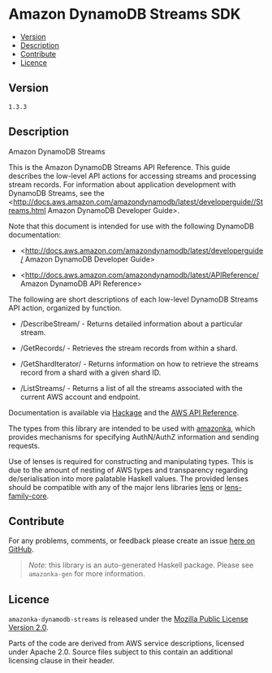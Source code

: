 # Amazon DynamoDB Streams SDK

* [Version](#version)
* [Description](#description)
* [Contribute](#contribute)
* [Licence](#licence)


## Version

`1.3.3`


## Description

Amazon DynamoDB Streams

This is the Amazon DynamoDB Streams API Reference. This guide describes
the low-level API actions for accessing streams and processing stream
records. For information about application development with DynamoDB
Streams, see the
<http://docs.aws.amazon.com/amazondynamodb/latest/developerguide//Streams.html Amazon DynamoDB Developer Guide>.

Note that this document is intended for use with the following DynamoDB
documentation:

-   <http://docs.aws.amazon.com/amazondynamodb/latest/developerguide/ Amazon DynamoDB Developer Guide>

-   <http://docs.aws.amazon.com/amazondynamodb/latest/APIReference/ Amazon DynamoDB API Reference>

The following are short descriptions of each low-level DynamoDB Streams
API action, organized by function.

-   /DescribeStream/ - Returns detailed information about a particular
    stream.

-   /GetRecords/ - Retrieves the stream records from within a shard.

-   /GetShardIterator/ - Returns information on how to retrieve the
    streams record from a shard with a given shard ID.

-   /ListStreams/ - Returns a list of all the streams associated with
    the current AWS account and endpoint.

Documentation is available via [Hackage](http://hackage.haskell.org/package/amazonka-dynamodb-streams)
and the [AWS API Reference](http://dynamodb-preview.s3-website-us-west-2.amazonaws.com/docs/streams-api/Welcome.html).

The types from this library are intended to be used with [amazonka](http://hackage.haskell.org/package/amazonka),
which provides mechanisms for specifying AuthN/AuthZ information and sending requests.

Use of lenses is required for constructing and manipulating types.
This is due to the amount of nesting of AWS types and transparency regarding
de/serialisation into more palatable Haskell values.
The provided lenses should be compatible with any of the major lens libraries
[lens](http://hackage.haskell.org/package/lens) or [lens-family-core](http://hackage.haskell.org/package/lens-family-core).

## Contribute

For any problems, comments, or feedback please create an issue [here on GitHub](https://github.com/brendanhay/amazonka/issues).

> _Note:_ this library is an auto-generated Haskell package. Please see `amazonka-gen` for more information.


## Licence

`amazonka-dynamodb-streams` is released under the [Mozilla Public License Version 2.0](http://www.mozilla.org/MPL/).

Parts of the code are derived from AWS service descriptions, licensed under Apache 2.0.
Source files subject to this contain an additional licensing clause in their header.
